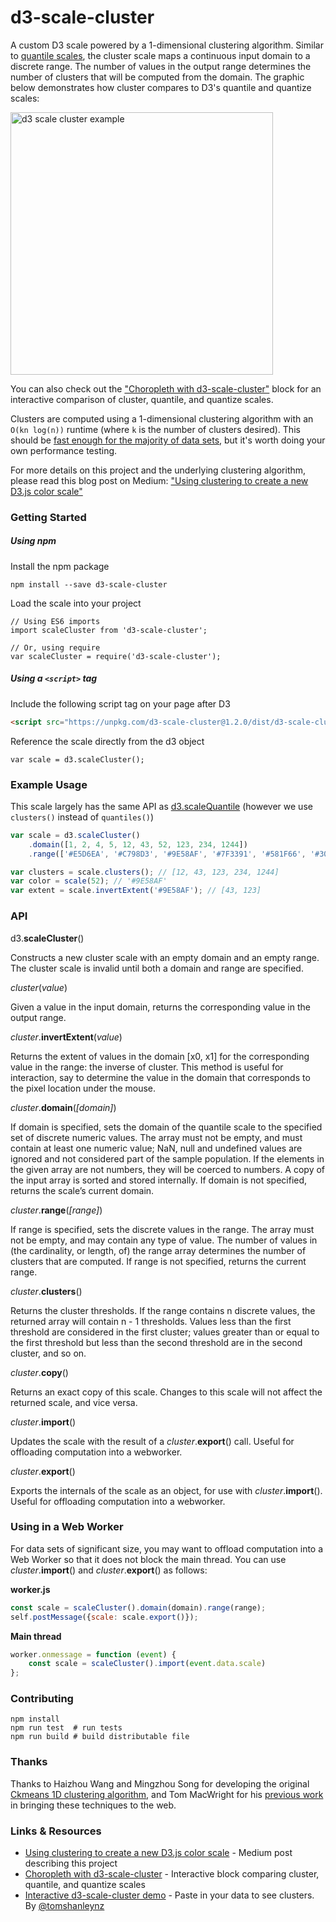 # d3-scale-cluster

A custom D3 scale powered by a 1-dimensional clustering algorithm. Similar to [quantile scales](https://github.com/d3/d3-scale/blob/master/README.md#scaleQuantile), the cluster scale maps a continuous input domain to a discrete range. The number of values in the output range determines the number of clusters that will be computed from the domain. The graphic below demonstrates how cluster compares to D3's quantile and quantize scales:

<img width="420" alt="d3 scale cluster example" src="https://cloud.githubusercontent.com/assets/875591/18608070/0213d7ce-7cdf-11e6-89aa-1b0e18e63cc8.png">

You can also check out the ["Choropleth with d3-scale-cluster"](https://bl.ocks.org/schnerd/99767e64051096388078913afca3ff4e) block for an interactive comparison of cluster, quantile, and quantize scales.

Clusters are computed using a 1-dimensional clustering algorithm with an `O(kn log(n))` runtime (where `k` is the number of clusters desired). This should be [fast enough for the majority of data sets](https://cloud.githubusercontent.com/assets/875591/19367754/5159b53e-9151-11e6-9fee-52ce88cdf696.png), but it's worth doing your own performance testing.

For more details on this project and the underlying clustering algorithm, please read this blog post on Medium: ["Using clustering to create a new D3.js color scale"](https://medium.com/@dschnr/using-clustering-to-create-a-new-d3-js-color-scale-dec4ccd639d2)

### Getting Started

##### Using npm

Install the npm package

```
npm install --save d3-scale-cluster
```

Load the scale into your project

```es6
// Using ES6 imports
import scaleCluster from 'd3-scale-cluster';

// Or, using require
var scaleCluster = require('d3-scale-cluster');
```

##### Using a `<script>` tag

Include the following script tag on your page after D3

```html
<script src="https://unpkg.com/d3-scale-cluster@1.2.0/dist/d3-scale-cluster.min.js"></script>
```

Reference the scale directly from the d3 object

```es6
var scale = d3.scaleCluster();
```
### Example Usage

This scale largely has the same API as [d3.scaleQuantile](https://github.com/d3/d3-scale/blob/master/README.md#scaleQuantile) (however we use `clusters()` instead of `quantiles()`)

```js
var scale = d3.scaleCluster()
    .domain([1, 2, 4, 5, 12, 43, 52, 123, 234, 1244])
    .range(['#E5D6EA', '#C798D3', '#9E58AF', '#7F3391', '#581F66', '#30003A']);

var clusters = scale.clusters(); // [12, 43, 123, 234, 1244]
var color = scale(52); // '#9E58AF'
var extent = scale.invertExtent('#9E58AF'); // [43, 123]
```

### API

d3.**scaleCluster**()

Constructs a new cluster scale with an empty domain and an empty range. The cluster scale is invalid until both a domain and range are specified.

_cluster_(_value_)

Given a value in the input domain, returns the corresponding value in the output range.

_cluster_.**invertExtent**(_value_)

Returns the extent of values in the domain [x0, x1] for the corresponding value in the range: the inverse of cluster. This method is useful for interaction, say to determine the value in the domain that corresponds to the pixel location under the mouse.

_cluster_.**domain**(_[domain]_)

If domain is specified, sets the domain of the quantile scale to the specified set of discrete numeric values. The array must not be empty, and must contain at least one numeric value; NaN, null and undefined values are ignored and not considered part of the sample population. If the elements in the given array are not numbers, they will be coerced to numbers. A copy of the input array is sorted and stored internally. If domain is not specified, returns the scale’s current domain.

_cluster_.**range**(_[range]_)

If range is specified, sets the discrete values in the range. The array must not be empty, and may contain any type of value. The number of values in (the cardinality, or length, of) the range array determines the number of clusters that are computed. If range is not specified, returns the current range.

_cluster_.**clusters**()

Returns the cluster thresholds. If the range contains n discrete values, the returned array will contain n - 1 thresholds. Values less than the first threshold are considered in the first cluster; values greater than or equal to the first threshold but less than the second threshold are in the second cluster, and so on.

_cluster_.**copy**()

Returns an exact copy of this scale. Changes to this scale will not affect the returned scale, and vice versa.

_cluster_.**import**()

Updates the scale with the result of a _cluster_.**export**() call. Useful for offloading computation into a webworker.

_cluster_.**export**()

Exports the internals of the scale as an object, for use with _cluster_.**import**(). Useful for offloading computation into a webworker.

### Using in a Web Worker

For data sets of significant size, you may want to offload computation into a Web Worker so that it does not block the main thread. You can use _cluster_.**import**() and _cluster_.**export**() as follows:

**worker.js**

```js
const scale = scaleCluster().domain(domain).range(range);
self.postMessage({scale: scale.export()});
```

**Main thread**

```js
worker.onmessage = function (event) {
    const scale = scaleCluster().import(event.data.scale)
};
```

### Contributing

```
npm install
npm run test  # run tests
npm run build # build distributable file
```

### Thanks

Thanks to Haizhou Wang and Mingzhou Song for developing the original [Ckmeans 1D clustering algorithm](https://cran.r-project.org/web/packages/Ckmeans.1d.dp/), and Tom MacWright for his [previous work](http://www.macwright.org/2013/02/18/literate-jenks.html) in bringing these techniques to the web.

### Links & Resources

- [Using clustering to create a new D3.js color scale](https://medium.com/@dschnr/using-clustering-to-create-a-new-d3-js-color-scale-dec4ccd639d2) - Medium post describing this project
- [Choropleth with d3-scale-cluster](https://bl.ocks.org/schnerd/99767e64051096388078913afca3ff4e) - Interactive block comparing cluster, quantile, and quantize scales
- [Interactive d3-scale-cluster demo](http://bl.ocks.org/tomshanley/raw/2de81c66fbe4cab9dc4e4e4c579a4d1a/) - Paste in your data to see clusters. By [@tomshanleynz](https://twitter.com/tomshanleynz)
